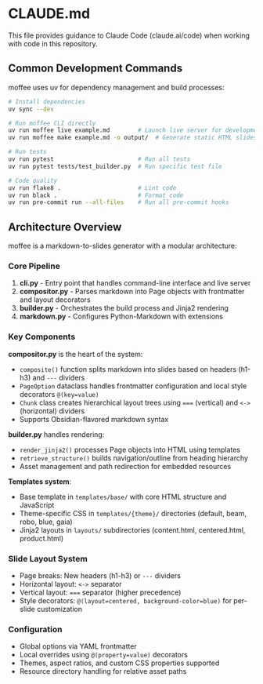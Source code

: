 # CLAUDE.md

This file provides guidance to Claude Code (claude.ai/code) when working with code in this repository.

## Common Development Commands

moffee uses uv for dependency management and build processes:

```bash
# Install dependencies
uv sync --dev

# Run moffee CLI directly
uv run moffee live example.md        # Launch live server for development
uv run moffee make example.md -o output/  # Generate static HTML slides

# Run tests
uv run pytest                        # Run all tests
uv run pytest tests/test_builder.py  # Run specific test file

# Code quality
uv run flake8 .                      # Lint code
uv run black .                       # Format code
uv run pre-commit run --all-files    # Run all pre-commit hooks
```

## Architecture Overview

moffee is a markdown-to-slides generator with a modular architecture:

### Core Pipeline
1. **cli.py** - Entry point that handles command-line interface and live server
2. **compositor.py** - Parses markdown into Page objects with frontmatter and layout decorators
3. **builder.py** - Orchestrates the build process and Jinja2 rendering
4. **markdown.py** - Configures Python-Markdown with extensions

### Key Components

**compositor.py** is the heart of the system:
- `composite()` function splits markdown into slides based on headers (h1-h3) and `---` dividers
- `PageOption` dataclass handles frontmatter configuration and local style decorators `@(key=value)`
- `Chunk` class creates hierarchical layout trees using `===` (vertical) and `<->` (horizontal) dividers
- Supports Obsidian-flavored markdown syntax

**builder.py** handles rendering:
- `render_jinja2()` processes Page objects into HTML using templates
- `retrieve_structure()` builds navigation/outline from heading hierarchy
- Asset management and path redirection for embedded resources

**Templates system**:
- Base template in `templates/base/` with core HTML structure and JavaScript
- Theme-specific CSS in `templates/{theme}/` directories (default, beam, robo, blue, gaia)
- Jinja2 layouts in `layouts/` subdirectories (content.html, centered.html, product.html)

### Slide Layout System
- Page breaks: New headers (h1-h3) or `---` dividers
- Horizontal layout: `<->` separator 
- Vertical layout: `===` separator (higher precedence)
- Style decorators: `@(layout=centered, background-color=blue)` for per-slide customization

### Configuration
- Global options via YAML frontmatter
- Local overrides using `@(property=value)` decorators
- Themes, aspect ratios, and custom CSS properties supported
- Resource directory handling for relative asset paths